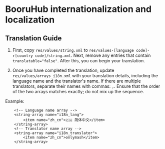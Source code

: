 # BooruHub internationalization and localization

## Translation Guide

1. First, copy `res/values/string.xml` to `res/values-[language code]-r[country code]/string.xml`. Next, remove any entries that contain `translatable="false"`. After this, you can begin your translation.

2. Once you have completed the translation, update `res/values/arrays_i18n.xml` with your translation details, including the language name and the translator's name. If there are multiple translators, separate their names with commas: `,`. Ensure that the order of the two arrays matches exactly; do not mix up the sequence.

Example:
```
    <!-- Language name array -->
	<string-array name="i18n_lang">
		<item name="zh_cn">🇨🇳 简体中文</item>
	</string-array>
	<!-- Translator name array -->
	<string-array name="i18n_translator">
		<item name="zh_cn">onlymash</item>
	</string-array>
```
